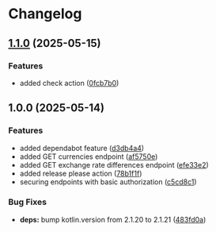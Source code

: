 # Changelog

## [1.1.0](https://github.com/pmarek16/swaply/compare/v1.0.0...v1.1.0) (2025-05-15)


### Features

* added check action ([0fcb7b0](https://github.com/pmarek16/swaply/commit/0fcb7b0c4c618e03ae96f55501870db9c6c8e423))

## 1.0.0 (2025-05-14)


### Features

* added dependabot feature ([d3db4a4](https://github.com/pmarek16/swaply/commit/d3db4a46cdeae3fc7433e940b1427251aea99514))
* added GET currencies endpoint ([af5750e](https://github.com/pmarek16/swaply/commit/af5750e55c0c32fbcaf582f1859c24f3669b229d))
* added GET exchange rate differences endpoint ([efe33e2](https://github.com/pmarek16/swaply/commit/efe33e2fce65fdabb2a197eda7209930c14e23d8))
* added release please action ([78b1f1f](https://github.com/pmarek16/swaply/commit/78b1f1f9ddb78d4c5ca944a10a161380be841b37))
* securing endpoints with basic authorization ([c5cd8c1](https://github.com/pmarek16/swaply/commit/c5cd8c1c59de3271f25201fdacc2dfc4de91f8a7))


### Bug Fixes

* **deps:** bump kotlin.version from 2.1.20 to 2.1.21 ([483fd0a](https://github.com/pmarek16/swaply/commit/483fd0a2df7705cdedc5feda190948a828eddb15))
